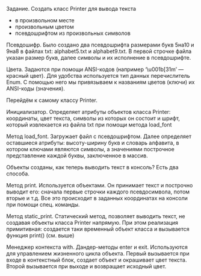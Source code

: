 Задание.
Создать класс Printer для вывода текста
- в произвольном месте
- произвольным цветом
- псевдошрифтом из произвольных символов

Псевдошифр.
Было создано два псевдошрифта размерами букв 5на10 и 9на8 в файлах txt: alphabet5.txt и alphabet9.txt. В первой строчке файла указан размер букв, далее символы и их исполнение в псевдошрифте. 

Цвета.
Задаются при помощи ANSI-кодов (например ‘\u001b[31m’ — красный цвет). Для удобства используется тип данных перечислитель Enum. С помощью него мы привязываем к названиям цветов (ключи) их ANSI-коды (значения). 

Перейдём к самому классу Printer.

Инициализатор.
Определяет атрибуты объектов класса Printer: координаты, цвет текста, символы из которых он состоит и шрифт, который извлекается из файла txt при помощи метода load_font

Метод load_font.
Загружает файл с псевдошрифтом. Далее определяет оставшиеся атрибуты: высоту-ширину букв и словарь алфавита, в котором ключами являются символы, а значениями построчное представление каждой буквы, заключенное в массив. 

Объекты созданы, как теперь выводить текст в консоль? Есть два способа.

Метод print.
Используется объектами. Он принимает текст и построчно выводит его: сначала первые строчки каждого псевдосимвола, потом вторые и т.д. Все это происходит в заданных координатах на консоли при помощи спец. команды.

Метод static_print.
Статический метод, позволяет выводить текст, не создавая объекты класса Printer напрямую. При этом реализация примитивная: создается таки временный объект класса и вызывается функция print() (см. выше)

Менеджер контекста with.
Дандер-методы enter и exit. Используются для управлением жизненного цикла объекта. Первый вызывается при входе в контекстный блок, создает объект и окрашивает цвет текста. Второй вызывается при выходе и возвращает исходный цвет.
